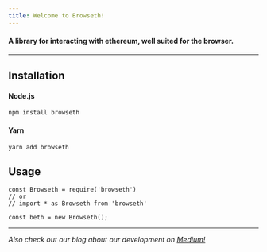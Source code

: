 ```yaml
---
title: Welcome to Browseth!
---
```


#### A library for interacting with ethereum, well suited for the browser.

<hr/>

## Installation

#### Node.js

`npm install browseth`

#### Yarn

`yarn add browseth`

## Usage

```
const Browseth = require('browseth')
// or
// import * as Browseth from 'browseth'

const beth = new Browseth();
```

<hr>

_Also check out our blog about our development on
[Medium!](https://medium.com/buyethdomains/introducing-browseth-a-new-library-for-interacting-with-ethereum-795d18e7b87d)_

<!--
Documentation may end up migrating over to NPM, and this site may be used mainly
as an overview of the "Big Picture" for why you'd want to use Browseth in your
ethereum app.

https://www.npmjs.com/package/browseth -->

<!-- ### Browseth vs. Web3 and Ethersjs -->
